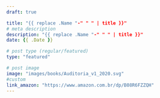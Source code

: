 ```yaml
---
draft: true

title: "{{ replace .Name "-" " " | title }}"
# meta description
description: "{{ replace .Name "-" " " | title }}"
date: {{ .Date }}

# post type (regular/featured)
type: "featured"

# post image
image: "images/books/Auditoria_v1_2020.svg"
#custom
link_amazon: "https://www.amazon.com.br/dp/B08R6FZZQH"
---
```

